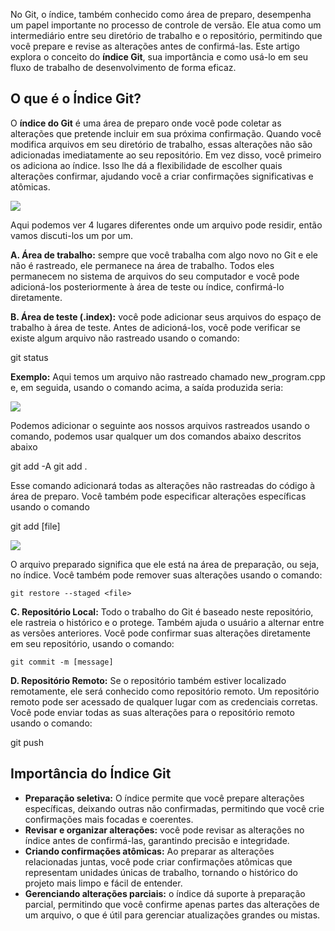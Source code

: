 No Git, o índice, também conhecido como área de preparo, desempenha um papel importante no processo de controle de versão. Ele atua como um intermediário entre seu diretório de trabalho e o repositório, permitindo que você prepare e revise as alterações antes de confirmá-las. Este artigo explora o conceito do **índice Git**, sua importância e como usá-lo em seu fluxo de trabalho de desenvolvimento de forma eficaz.

## O que é o Índice Git?

O **índice do Git** é uma área de preparo onde você pode coletar as alterações que pretende incluir em sua próxima confirmação. Quando você modifica arquivos em seu diretório de trabalho, essas alterações não são adicionadas imediatamente ao seu repositório. Em vez disso, você primeiro os adiciona ao índice. Isso lhe dá a flexibilidade de escolher quais alterações confirmar, ajudando você a criar confirmações significativas e atômicas.

![](https://media.geeksforgeeks.org/wp-content/uploads/20220221134227/gitindex.png)

Aqui podemos ver 4 lugares diferentes onde um arquivo pode residir, então vamos discuti-los um por um.

**A. Área de trabalho:** sempre que você trabalha com algo novo no Git e ele não é rastreado, ele permanece na área de trabalho. Todos eles permanecem no sistema de arquivos do seu computador e você pode adicioná-los posteriormente à área de teste ou índice, confirmá-lo diretamente.

**B. Área de teste (.index):** você pode adicionar seus arquivos do espaço de trabalho à área de teste. Antes de adicioná-los, você pode verificar se existe algum arquivo não rastreado usando o comando:

git status 

**Exemplo:** Aqui temos um arquivo não rastreado chamado new_program.cpp e, em seguida, usando o comando acima, a saída produzida seria:

![](https://media.geeksforgeeks.org/wp-content/uploads/20220216181652/Screenshot20220216181416-660x168.png)

Podemos adicionar o seguinte aos nossos arquivos rastreados usando o comando, podemos usar qualquer um dos comandos abaixo descritos abaixo

git add -A
git add .

Esse comando adicionará todas as alterações não rastreadas do código à área de preparo. Você também pode especificar alterações específicas usando o comando

git add [file]

![](https://media.geeksforgeeks.org/wp-content/uploads/20220216182128/Screenshot20220216182106-660x161.png)

O arquivo preparado significa que ele está na área de preparação, ou seja, no índice. Você também pode remover suas alterações usando o comando:

```
git restore --staged <file> 
```

**C. Repositório Local:** Todo o trabalho do Git é baseado neste repositório, ele rastreia o histórico e o protege. Também ajuda o usuário a alternar entre as versões anteriores. Você pode confirmar suas alterações diretamente em seu repositório, usando o comando:

```
git commit -m [message]
```

**D. Repositório Remoto:** Se o repositório também estiver localizado remotamente, ele será conhecido como repositório remoto. Um repositório remoto pode ser acessado de qualquer lugar com as credenciais corretas. Você pode enviar todas as suas alterações para o repositório remoto usando o comando:

git push

## Importância do Índice Git

- **Preparação seletiva:** O índice permite que você prepare alterações específicas, deixando outras não confirmadas, permitindo que você crie confirmações mais focadas e coerentes.
- **Revisar e organizar alterações:** você pode revisar as alterações no índice antes de confirmá-las, garantindo precisão e integridade.
- **Criando confirmações atômicas:** Ao preparar as alterações relacionadas juntas, você pode criar confirmações atômicas que representam unidades únicas de trabalho, tornando o histórico do projeto mais limpo e fácil de entender.
- **Gerenciando alterações parciais:** o índice dá suporte à preparação parcial, permitindo que você confirme apenas partes das alterações de um arquivo, o que é útil para gerenciar atualizações grandes ou mistas.



